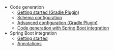 * Code generation
    * [Getting started (Gradle Plugin)](/codegen/gettings-started.md)
    * [Schema configuration](/codegen/schema-configuration.md)
    * [Advanced configuration (Gradle Plugin)](/codegen/advanced-configuration.md)
    * [Code generation with Spring Boot integration](/codegen/code-generation-with-spring-boot-integration.md)
* Spring Boot integration
    * [Getting started](/spring-boot-integration/getting-started.md)
    * [Annotations](/spring-boot-integration/annotations.md)

